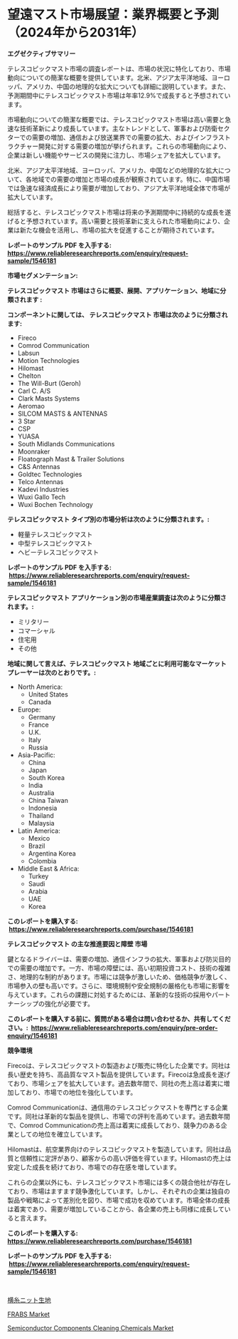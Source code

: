 <p><h1>望遠マスト市場展望：業界概要と予測（2024年から2031年）</h1></p><p><strong>エグゼクティブサマリー</strong></p>
<p><p>テレスコピックマスト市場の調査レポートは、市場の状況に特化しており、市場動向についての簡潔な概要を提供しています。北米、アジア太平洋地域、ヨーロッパ、アメリカ、中国の地理的な拡大についても詳細に説明しています。また、予測期間中にテレスコピックマスト市場は年率12.9%で成長すると予想されています。</p><p>市場動向についての簡潔な概要では、テレスコピックマスト市場は高い需要と急速な技術革新により成長しています。主なトレンドとして、軍事および防衛セクターでの需要の増加、通信および放送業界での需要の拡大、およびインフラストラクチャー開発に対する需要の増加が挙げられます。これらの市場動向により、企業は新しい機能やサービスの開発に注力し、市場シェアを拡大しています。</p><p>北米、アジア太平洋地域、ヨーロッパ、アメリカ、中国などの地理的な拡大について、各地域での需要の増加と市場の成長が観察されています。特に、中国市場では急速な経済成長により需要が増加しており、アジア太平洋地域全体で市場が拡大しています。</p><p>総括すると、テレスコピックマスト市場は将来の予測期間中に持続的な成長を遂げると予想されています。高い需要と技術革新に支えられた市場動向により、企業は新たな機会を活用し、市場の拡大を促進することが期待されています。</p></p>
<p><strong>レポートのサンプル PDF を入手する: <a href="https://www.reliableresearchreports.com/enquiry/request-sample/1546181">https://www.reliableresearchreports.com/enquiry/request-sample/1546181</a></strong></p>
<p><strong>市場セグメンテーション:</strong></p>
<p><strong> テレスコピックマスト 市場はさらに概要、展開、アプリケーション、地域に分類されます :</strong></p>
<p><strong>コンポーネントに関しては、 テレスコピックマスト 市場は次のように分類されます: &nbsp;</strong></p>
<p><ul><li>Fireco</li><li>Comrod Communication</li><li>Labsun</li><li>Motion Technologies</li><li>Hilomast</li><li>Chelton</li><li>The Will-Burt (Geroh)</li><li>Carl C. A/S</li><li>Clark Masts Systems</li><li>Aeromao</li><li>SILCOM MASTS & ANTENNAS</li><li>3 Star</li><li>CSP</li><li>YUASA</li><li>South Midlands Communications</li><li>Moonraker</li><li>Floatograph Mast & Trailer Solutions</li><li>C&S Antennas</li><li>Goldtec Technologies</li><li>Telco Antennas</li><li>Kadevi Industries</li><li>Wuxi Gallo Tech</li><li>Wuxi Bochen Technology</li></ul></p>
<p><strong> テレスコピックマスト タイプ別の市場分析は次のように分類されます。:</strong></p>
<p><ul><li>軽量テレスコピックマスト</li><li>中型テレスコピックマスト</li><li>ヘビーテレスコピックマスト</li></ul></p>
<p><strong>レポートのサンプル PDF を入手する: &nbsp;<a href="https://www.reliableresearchreports.com/enquiry/request-sample/1546181">https://www.reliableresearchreports.com/enquiry/request-sample/1546181</a></strong></p>
<p><strong> テレスコピックマスト アプリケーション別の市場産業調査は次のように分類されます。:</strong></p>
<p><ul><li>ミリタリー</li><li>コマーシャル</li><li>住宅用</li><li>その他</li></ul></p>
<p><strong>地域に関して言えば、テレスコピックマスト 地域ごとに利用可能なマーケットプレーヤーは次のとおりです。:</strong></p>
<p><ul>
    <li>
        North America:
        <ul>
            <li>United States</li>
            <li>Canada</li>
        </ul>
    </li>
    <li>
        Europe:
        <ul>
            <li>Germany</li>
            <li>France</li>
            <li>U.K.</li>
            <li>Italy</li>
            <li>Russia</li>
        </ul>
    </li>
    <li>
        Asia-Pacific:
        <ul>
            <li>China</li>
            <li>Japan</li>
            <li>South Korea</li>
            <li>India</li>
            <li>Australia</li>
            <li>China Taiwan</li>
            <li>Indonesia</li>
            <li>Thailand</li>
            <li>Malaysia</li>
        </ul>
    </li>
    <li>
        Latin America:
        <ul>
            <li>Mexico</li>
            <li>Brazil</li>
            <li>Argentina Korea</li>
            <li>Colombia</li>
        </ul>
    </li>
    <li>
        Middle East & Africa:
        <ul>
            <li>Turkey</li>
            <li>Saudi</li>
            <li>Arabia</li>
            <li>UAE</li>
            <li>Korea</li>
        </ul>
    </li>
    </ul></p>
<p><strong>このレポートを購入する: &nbsp;<a href="https://www.reliableresearchreports.com/purchase/1546181">https://www.reliableresearchreports.com/purchase/1546181</a></strong></p>
<p><strong>テレスコピックマスト の主な推進要因と障壁 市場</strong></p>
<p><p>鍵となるドライバーは、需要の増加、通信インフラの拡大、軍事および防災目的での需要の増加です。一方、市場の障壁には、高い初期投資コスト、技術の複雑さ、地理的な制約があります。市場には競争が激しいため、価格競争が激しく、市場参入の壁も高いです。さらに、環境規制や安全規制の厳格化も市場に影響を与えています。これらの課題に対処するためには、革新的な技術の採用やパートナーシップの強化が必要です。</p></p>
<p><strong>このレポートを購入する前に、質問がある場合は問い合わせるか、共有してください。:&nbsp; <a href="https://www.reliableresearchreports.com/enquiry/pre-order-enquiry/1546181">https://www.reliableresearchreports.com/enquiry/pre-order-enquiry/1546181</a></strong></p>
<p><strong>競争環境</strong></p>
<p><p>Firecoは、テレスコピックマストの製造および販売に特化した企業です。同社は長い歴史を持ち、高品質なマスト製品を提供しています。Firecoは急成長を遂げており、市場シェアを拡大しています。過去数年間で、同社の売上高は着実に増加しており、市場での地位を強化しています。</p><p>Comrod Communicationは、通信用のテレスコピックマストを専門とする企業です。同社は革新的な製品を提供し、市場での評判を高めています。過去数年間で、Comrod Communicationの売上高は着実に成長しており、競争力のある企業としての地位を確立しています。</p><p>Hilomastは、航空業界向けのテレスコピックマストを製造しています。同社は品質と信頼性に定評があり、顧客からの高い評価を得ています。Hilomastの売上は安定した成長を続けており、市場での存在感を増しています。</p><p>これらの企業以外にも、テレスコピックマスト市場には多くの競合他社が存在しており、市場はますます競争激化しています。しかし、それぞれの企業は独自の製品や戦略によって差別化を図り、市場で成功を収めています。市場全体の成長は着実であり、需要が増加していることから、各企業の売上も同様に成長していると言えます。</p></p>
<p><strong>このレポートを購入する: &nbsp; <a href="https://www.reliableresearchreports.com/purchase/1546181">https://www.reliableresearchreports.com/purchase/1546181</a></strong></p>
<p><strong>レポートのサンプル PDF を入手する: &nbsp;<a href="https://www.reliableresearchreports.com/enquiry/request-sample/1546181">https://www.reliableresearchreports.com/enquiry/request-sample/1546181</a></strong><strong></strong></p>
<p>&nbsp;</p>
<p><p><a href="https://github.com/vhemk0794148/Market-Research-Report-List-1/blob/main/867810613301.md">横糸ニット生地</a></p><p><a href="https://cat-emmental-94b.notion.site/FRABS-Market-Size-Reflecting-a-Forecast-Till-2031-Market-By-Type-By-Application-and-By-Geography-5ed11bc8b1bc4afcbf334d17ce8a552c">FRABS Market</a></p><p><a href="https://github.com/sofayahoo2023/Market-Research-Report-List-3/blob/main/semiconductor-components-cleaning-chemicals-market.md">Semiconductor Components Cleaning Chemicals Market</a></p></p>